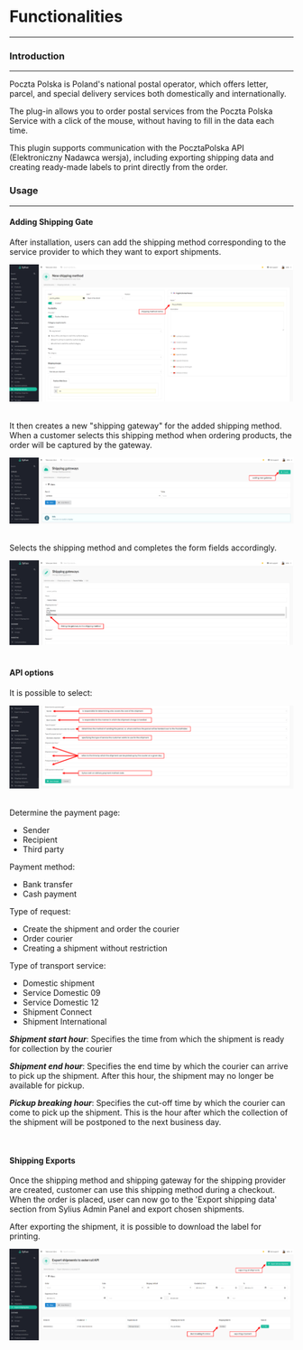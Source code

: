 # Functionalities

---
### Introduction

---
Poczta Polska is Poland's national postal operator,
which offers letter, parcel, and special delivery services both domestically and internationally.

The plug-in allows you to order postal services from the Poczta Polska Service with a click of the mouse, without having to fill in the data each time.

This plugin supports communication with the PocztaPolska API (Elektroniczny Nadawca wersja), including exporting shipping data
and creating ready-made labels to print directly from the order.

### Usage

---
#### Adding Shipping Gate

After installation, users can add the shipping method corresponding to the service provider
to which they want to export shipments.

<div align="center">
    <img src="./images/shipping_method.png"/>
</div>
<br>

It then creates a new "shipping gateway" for the added shipping method.
When a customer selects this shipping method when ordering products, the order will be captured by the gateway.
<div align="center">
    <img src="./images/shipping_gateway.png"/>
</div>
<br>

Selects the shipping method and completes the form fields accordingly.

<div align="center">
    <img src="./images/shipping_gateway_details.png"/>
</div>
<br>

#### API options

It is possible to select:

<div align="center">
    <img src="./images/shipping_gateway_details2.png"/>
</div>
<br>

Determine the payment page:
- Sender
- Recipient
- Third party

Payment method:
- Bank transfer
- Cash payment

Type of request:
- Create the shipment and order the courier
- Order courier
- Creating a shipment without restriction

Type of transport service:
- Domestic shipment
- Service Domestic 09
- Service Domestic 12
- Shipment Connect
- Shipment International

**_Shipment start hour_**:
Specifies the time from which the shipment is ready for collection by the courier

**_Shipment end hour_**:
Specifies the end time by which the courier can arrive to pick up the shipment.
After this hour, the shipment may no longer be available for pickup.

**_Pickup breaking hour_**:
Specifies the cut-off time by which the courier can come to pick up the shipment.
This is the hour after which the collection of the shipment will be postponed to the next business day.

<br>


#### Shipping Exports
Once the shipping method and shipping gateway for the shipping provider are created,
customer can use this shipping method during a checkout. When the order is placed,
user can now go to the 'Export shipping data' section from Sylius Admin Panel and export chosen shipments.

After exporting the shipment, it is possible to download the label for printing.
<div align="center">
    <img src="./images/shipping_export.png"/>
</div>
